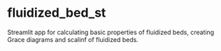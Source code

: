 # fluidized_bed_st
Streamlit app for calculating basic properties of fluidized beds, creating Grace diagrams and scalinf of fluidized beds.
